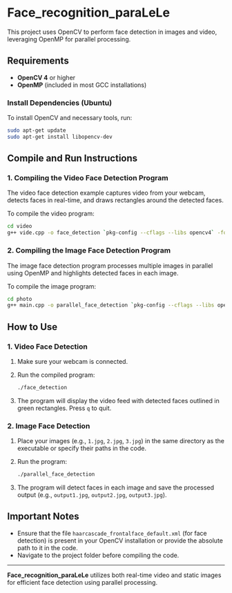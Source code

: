 
# Face_recognition_paraLeLe

This project uses OpenCV to perform face detection in images and video, leveraging OpenMP for parallel processing.

## Requirements

- **OpenCV 4** or higher
- **OpenMP** (included in most GCC installations)

### Install Dependencies (Ubuntu)

To install OpenCV and necessary tools, run:

```bash
sudo apt-get update
sudo apt-get install libopencv-dev
```

## Compile and Run Instructions

### 1. Compiling the Video Face Detection Program

The video face detection example captures video from your webcam, detects faces in real-time, and draws rectangles around the detected faces.

To compile the video program:

```bash
cd video
g++ vide.cpp -o face_detection `pkg-config --cflags --libs opencv4` -fopenmp
```

### 2. Compiling the Image Face Detection Program

The image face detection program processes multiple images in parallel using OpenMP and highlights detected faces in each image.

To compile the image program:

```bash
cd photo
g++ main.cpp -o parallel_face_detection `pkg-config --cflags --libs opencv4` -fopenmp
```

## How to Use

### 1. Video Face Detection

1. Make sure your webcam is connected.
2. Run the compiled program:

   ```bash
   ./face_detection
   ```

3. The program will display the video feed with detected faces outlined in green rectangles. Press `q` to quit.

### 2. Image Face Detection

1. Place your images (e.g., `1.jpg`, `2.jpg`, `3.jpg`) in the same directory as the executable or specify their paths in the code.
2. Run the program:

   ```bash
   ./parallel_face_detection
   ```

3. The program will detect faces in each image and save the processed output (e.g., `output1.jpg`, `output2.jpg`, `output3.jpg`).

## Important Notes

- Ensure that the file `haarcascade_frontalface_default.xml` (for face detection) is present in your OpenCV installation or provide the absolute path to it in the code.
- Navigate to the project folder before compiling the code.

---

**Face_recognition_paraLeLe** utilizes both real-time video and static images for efficient face detection using parallel processing.
